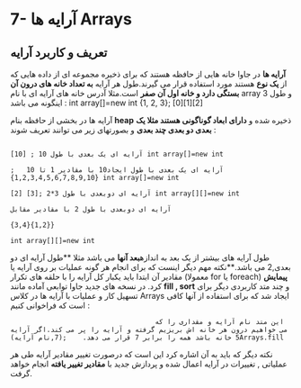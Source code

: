 # 7- آرایه ها Arrays


## تعریف و کاربرد آرایه 

**آرایه ها** در جاوا خانه هایی از حافظه هستند که برای ذخیره مجموعه ای از داده هایی که از **یک نوع** هستند مورد استفاده قرار می گیرند.طول هر آرایه **به تعداد خانه های درون آن بستگی دارد و خانه اول آن صفر** است.مثلا آدرس خانه های آرایه ای با نام array و طول 3 اینگونه می باشد :
  int array[]=new int {1, 2, 3};
                      [0][1][2]


آرایه ها در بخشی از حافظه بنام **heap** ذخیره شده و **دارای ابعاد گوناگونی هستند مثلا یک بعدی دو بعدی چند بعدی** و بصورتهای زیر می توانند تعریف شوند :


                                                                                                                         آرایه ای یک بعدی با طول 10 ; [10] int array[]=new int
                                                                                      آرایه ای یک بعدی با طول ایجاد10 با مقادیر 1 تا 10   ; {1,2,3,4,5,6,7,8,9,10} int array[]=new int
                                                                                                                     آرایه ای دوبعدی با طول 3*2 ;[3] [2] int array[][]=new int
                                                                                                       آرایه ای دوبعدی با طول 2 با مقادیر مقابل  
                                                                                                       {3,4}{1,2}} 
                                                                                                       int array[][]=new int



طول آرایه های بیشتر از یک بعد به اندازه**بعد آنها** می باشد مثلا **طول آرایه ای دو بعدی,2 می باشد.**نکته مهم دیگر اینست که برای انجام هر گونه عملیات بر روی آرایه یا مقادیر آن ابتدا باید یکبار کل آرایه را با حلقه های تکرار (معمولا for یا foreach) **پیمایش** کرد. در نسخه های جدید جاوا توابعی آماده مانند **fill , sort** و چند متد کاربردی دیگر برای تسهیل کار و عملیات با آرایه ها در کلاس Arrays ایجاد شد که برای استفاده از آنها کافی است که فراخوانی کنیم :
                                                                                                                                                                       

                                        این متد نام آرایه و مقداری را که می خواهیم درون هر خانه اش بریزیم گرفته و آرایه را پر می کند.اگر آرایه 5 خانه باشد همه را برابر 7 قرار می دهد.    ;(7,نام آرایه)Arrays.fill
   

نکته دیگر که باید به آن اشاره کرد این است که درصورت تغییر مقادیر آرایه طی هر عملیاتی , تغییرات در آرایه اعمال شده و پردازش جدید با **مقادیر تغییر یافته** انجام خواهد گرفت.




